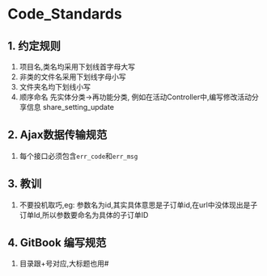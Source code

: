 # Code_Standards

## 1. 约定规则

1. 项目名,类名均采用下划线首字母大写
2. 非类的文件名采用下划线字母小写
3. 文件夹名均下划线小写
4. 顺序命名 先实体分类->再功能分类, 例如在活动Controller中,编写修改活动分享信息 share_setting_update

## 2. Ajax数据传输规范

1. 每个接口必须包含`err_code`和`err_msg`

## 3. 教训

1. 不要投机取巧,eg: 参数名为id,其实具体意思是子订单id,在url中没体现出是子订单Id,所以参数要命名为具体的子订单ID

## 4. GitBook 编写规范

1. 目录跟+号对应,大标题也用#
